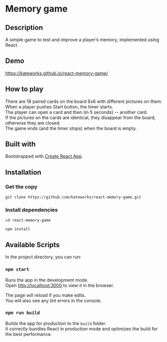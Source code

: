 # Memory game

## Description

A simple game to test and improve a player’s memory, implemented using React.


## Demo

https://kateworks.github.io/react-memory-game/


## How to play

There are 18 paired cards on the board 6x6 with different pictures on them.\
When a player pushes Start button, the timer starts.\
The player can open a card and then (in 5 seconds) -- another card.\
If the pictures on the cards are identical, they disappear from the board,
otherwise they are closed.\
The game ends (and the timer stops) when the board is empty.


## Built with

Bootstrapped with [Create React App](https://github.com/facebook/create-react-app).


## Installation

### Get the copy

`git clone https://github.com/kateworks/react-memory-game.git`

### Install dependencies

`cd react-memory-game`

`npm install`


## Available Scripts

In the project directory, you can run:

### `npm start`

Runs the app in the development mode.\
Open [http://localhost:3000](http://localhost:3000) to view it in the browser.

The page will reload if you make edits.\
You will also see any lint errors in the console.

### `npm run build`

Builds the app for production to the `build` folder.\
It correctly bundles React in production mode and optimizes the build for the best performance.



